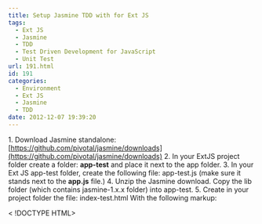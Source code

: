 ```yaml
---
title: Setup Jasmine TDD with for Ext JS
tags:
  - Ext JS
  - Jasmine
  - TDD
  - Test Driven Development for JavaScript
  - Unit Test
url: 191.html
id: 191
categories:
  - Environment
  - Ext JS
  - Jasmine
  - TDD
date: 2012-12-07 19:39:20
---
```


1\. Download Jasmine standalone: [https://github.com/pivotal/jasmine/downloads](https://github.com/pivotal/jasmine/downloads) 2\. In your ExtJS project folder create a folder: **app-test** and place it next to the app folder. 3. In your Ext JS app-test folder, create the following file: app-test.js (make sure it stands next to the **app.js** file.) 4. Unzip the Jasmine download. Copy the lib folder (which contains jasmine-1.x.x folder) into app-test. 5. Create in your project folder the file: index-test.html With the following markup:

< !DOCTYPE HTML>
<html>
<head>
   <meta charset="UTF-8">
   <title>Tester</title>
   <link rel="stylesheet" type="text/css" href="app-test/lib/jasmine-1.3.1/jasmine.css">
   <script type="text/javascript" src="ext/ext-debug.js">

   <script type="text/javascript" src="app-test/lib/jasmine-1.3.1/jasmine.js">
   <script type="text/javascript" src="app-test/lib/jasmine-1.3.1/jasmine-html.js">

   <!\-\- include specs here -->

   <!\-\- test launcher -->
   <script type="text/javascript" src="app-test/app-test.js">
</link></meta></head>
<body></body>
</html>

EDITED: Due, to issues with the wordpress editor, please see: http://www.sicom.com/~ahuszko/markup.txt (I'm using Jasmine version 1.3.1) If you are using a different version, please make sure the framework files are correctly linked. 6. Now open your browser and navigate to the index-test.html page. If everything is correctly installed; you should see a test pass page with: 0 specs, 0 failures in 0s. You're ready to create your TDD tests. Read more in the following blogpost: